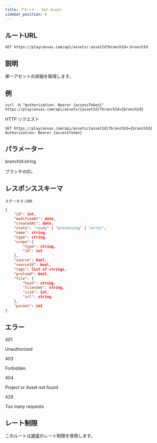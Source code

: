 ```yaml
---
title: アセット - Get Asset
sidebar_position: 8
---
```


## ルートURL

```none
GET https://playcanvas.com/api/assets/:assetId?branchId=:branchId
```

## 説明

単一アセットの詳細を取得します。

## 例

```none
curl -H "Authorization: Bearer {accessToken}" https://playcanvas.com/api/assets/{assetId}?branchId={branchId}
```

HTTP リクエスト

```text
GET https://playcanvas.com/api/assets/{assetId}?branchId={branchId}
Authorization: Bearer {accessToken}
```

## パラメーター

<div class="params">
<div class="parameter"><span class="param">branchId:string</span><p>ブランチのID。</p></div>
</div>

## レスポンススキーマ

```none
ステータス:200
```

```json
{
    "id": int,
    "modifiedAt": date,
    "createdAt": date,
    "state": "ready" | "processing" | "error",
    "name": string,
    "type": string,
    "scope":{
        "type": string,
        "id": int
    },
    "source": bool,
    "sourceId": bool,
    "tags": list of strings,
    "preload": bool,
    "file": {
        "hash": string,
        "filename": string,
        "size": int,
        "url": string
    },
    "parent": int
}

```

## エラー

<div class="params">
<div class="parameter"><span class="param">401</span><p>Unauthorized</p></div>
<div class="parameter"><span class="param">403</span><p>Forbidden</p></div>
<div class="parameter"><span class="param">404</span><p>Project or Asset not found</p></div>
<div class="parameter"><span class="param">429</span><p>Too many requests</p></div>
</div>

## レート制限

このルートは[通常][1]のレート制限を使用します。

[1]: /user-manual/api#rate-limiting
